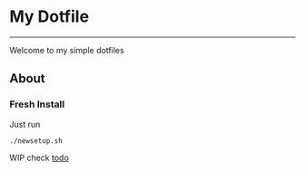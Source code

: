 # My Dotfile
---
Welcome to my simple dotfiles


## About

### Fresh Install
Just run
```
./newsetup.sh
```

WIP check [todo](todo.md)
